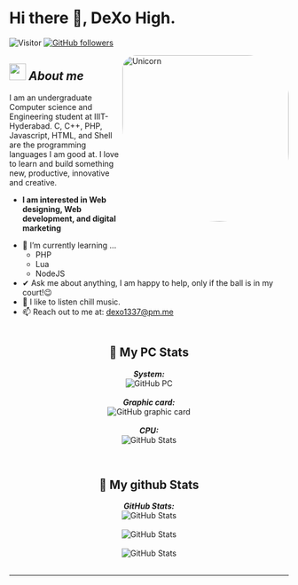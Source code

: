# Hi there 👋, DeXo High. 
![Visitor](https://visitor-badge.laobi.icu/badge?page_id=DeXoHigh.repoName) [![GitHub followers](https://img.shields.io/github/followers/DeXoHigh.svg?style=social&label=Follow)](https://github.com/DeXoHigh?tab=followers)<br/>

<img align="right" style="border-radius: 10% 30% 50% 70%;" width=300px alt="Unicorn" src="https://i.imgur.com/OWjlLaq.gif" />

## <img src="https://media.giphy.com/media/ObNTw8Uzwy6KQ/giphy.gif" width="30px">&nbsp;***About me***

I am an undergraduate Computer science and Engineering student at IIIT-Hyderabad. C, C++, PHP, Javascript, HTML, and Shell are the programming languages I am good at. I love to learn and build something new, productive, innovative and creative.
* **I am interested in Web designing, Web development, and digital marketing**
- 🌱 I’m currently learning ...
  - PHP
  - Lua
  - NodeJS
- ✔ Ask me about anything, I am happy to help, only if the ball is in my court!😉<br>
- 🎵 I like to listen chill music.
- 📫 Reach out to me at: <a href="dexo1337@pm.me">dexo1337@pm.me</a>
<br><br>
<h2 align="center">👀 My PC Stats</h2>
<div>
  
  <p align="center">
  <b><em>System:</em></b> <br/>
    <img src="https://img.shields.io/badge/Windows-10%2021H1%20PRO-0078D6?style=for-the-badge&logo=windows&logoColor=white&color=blue" alt="GitHub PC" /> <br/><br/>
    <b><em>Graphic card:</em></b> <br/>
    <img src="https://img.shields.io/badge/Graphic%20card-GTX%201080%20TI-0078D6?style=for-the-badge&logo=windows&logoColor=white&color=blue" alt="GitHub graphic card" /> <br/><br/>
    <b><em>CPU:</em></b> <br/>
    <img src="https://img.shields.io/badge/CPU-i5%201135%20TH-0078D6?style=for-the-badge&logo=windows&logoColor=white&color=blue" alt="GitHub Stats" />
    
</div>
<br>
<h2 align="center">👀 My github Stats</h2>

<div>
  
  <p align="center">
  <b><em>GitHub Stats:</em></b> <br/>
    <img src="https://github-readme-streak-stats.herokuapp.com/?user=DeXoHigh&theme=radical" alt="GitHub Stats" /> <br/><br/>
    <img src="https://github-readme-stats.vercel.app/api?username=DeXoHigh&show_icons=true&include_all_commits=true&theme=radical" alt="GitHub Stats" /> <br/><br/>
    <img src="https://github-readme-stats.vercel.app/api/top-langs/?username=DeXoHigh&layout=compact&theme=radical" alt="GitHub Stats" /> <br/><br/>
    
</div>

---------------------------------------------------------------------------------------------------------------------
